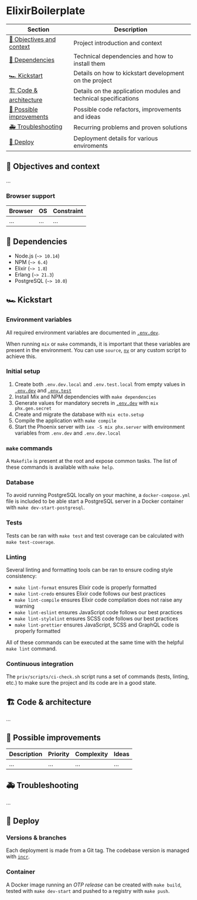 # ElixirBoilerplate

| Section                                               | Description                                                     |
| ----------------------------------------------------- | --------------------------------------------------------------- |
| [🎯 Objectives and context](#-objectives-and-context) | Project introduction and context                                |
| [🚧 Dependencies](#-dependencies)                     | Technical dependencies and how to install them                  |
| [🏎 Kickstart](#kickstart)                             | Details on how to kickstart development on the project          |
| [🏗 Code & architecture](#-code--architecture)         | Details on the application modules and technical specifications |
| [🔭 Possible improvements](#-possible-improvements)   | Possible code refactors, improvements and ideas                 |
| [🚑 Troubleshooting](#-troubleshooting)               | Recurring problems and proven solutions                         |
| [🚀 Deploy](#-deploy)                                 | Deployment details for various enviroments                      |

## 🎯 Objectives and context

…

### Browser support

| Browser | OS  | Constraint |
| ------- | --- | ---------- |
| …       | …   | …          |

## 🚧 Dependencies

- Node.js (`~> 10.14`)
- NPM (`~> 6.4`)
- Elixir (`~> 1.8`)
- Erlang (`~> 21.3`)
- PostgreSQL (`~> 10.0`)

## 🏎 Kickstart

### Environment variables

All required environment variables are documented in [`.env.dev`](./.env.dev).

When running `mix` or `make` commands, it is important that these variables are present in the environment. You can use `source`, [`nv`](https://github.com/jcouture/nv) or any custom script to achieve this.

### Initial setup

1. Create both `.env.dev.local` and `.env.test.local` from empty values in [`.env.dev`](./.env.dev) and [`.env.test`](./.env.test)
2. Install Mix and NPM dependencies with `make dependencies`
3. Generate values for mandatory secrets in [`.env.dev`](./.env.dev) with `mix phx.gen.secret`
4. Create and migrate the database with `mix ecto.setup`
5. Compile the application with `make compile`
6. Start the Phoenix server with `iex -S mix phx.server` with environment variables from `.env.dev` and `.env.dev.local`

### `make` commands

A `Makefile` is present at the root and expose common tasks. The list of these commands is available with `make help`.

### Database

To avoid running PostgreSQL locally on your machine, a `docker-compose.yml` file is included to be able start a PostgreSQL server in a Docker container with `make dev-start-postgresql`.

### Tests

Tests can be ran with `make test` and test coverage can be calculated with `make test-coverage`.

### Linting

Several linting and formatting tools can be ran to ensure coding style consistency:

- `make lint-format` ensures Elixir code is properly formatted
- `make lint-credo` ensures Elixir code follows our best practices
- `make lint-compile` ensures Elixir code compilation does not raise any warning
- `make lint-eslint` ensures JavaScript code follows our best practices
- `make lint-stylelint` ensures SCSS code follows our best practices
- `make lint-prettier` ensures JavaScript, SCSS and GraphQL code is properly formatted

All of these commands can be executed at the same time with the helpful `make lint` command.

### Continuous integration

The `priv/scripts/ci-check.sh` script runs a set of commands (tests, linting, etc.) to make sure the project and its code are in a good state.

## 🏗 Code & architecture

…

## 🔭 Possible improvements

| Description | Priority | Complexity | Ideas |
| ----------- | -------- | ---------- | ----- |
| …           | …        | …          | …     |

## 🚑 Troubleshooting

…

## 🚀 Deploy

### Versions & branches

Each deployment is made from a Git tag. The codebase version is managed with [`incr`](https://github.com/jcouture/incr).

### Container

A Docker image running an _OTP release_ can be created with `make build`, tested with `make dev-start` and pushed to a registry with `make push`.
